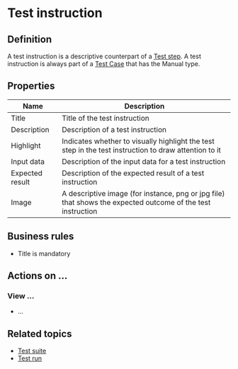 # Test instruction

## Definition

A test instruction is a descriptive counterpart of a [Test step](test-step). A test instruction is always part of a [Test Case](test-case) that has the Manual type.

## Properties
| Name | Description |
| ----------- | ----------- |
| Title | Title of the test instruction |
| Description | Description of a test instruction |
| Highlight | Indicates whether to visually highlight the test step in the test instruction to draw attention to it |
| Input data | Description of the input data for a test instruction |
| Expected result | Description of the expected result of a test instruction |
| Image | A descriptive image (for instance, png or jpg file) that shows the expected outcome of the test instruction |

## Business rules
- Title is mandatory

## Actions on ...

### View ...
- ...

## Related topics
- [Test suite](test-suite)
- [Test run](test-run)